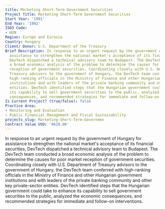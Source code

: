 ```yaml
---
title: Marketing Short-Term Government Securities
Project Title: Marketing Short-Term Government Securities
Start Year: '1991'
End Year: '1992'
ISO3 Code:
- HUN
Region: Europe and Eurasia
Country: Hungary
Client/ Donor: U.S. Department of the Treasury
Brief Description: In response to an urgent request by the government of Hungary for
  assistance to strengthen the national market's acceptance of its financial securities,
  DevTech dispatched a technical advisory team to Budapest. The DevTech team conducted
  a broad economic analysis of the problem to determine the causes for poor market
  reception of government securities. Coordinating closely with U.S. Department of
  Treasury advisors to the government of Hungary, the DevTech team conferred with
  high-ranking officials in the Ministry of Finance and other Hungarian government
  institutions and with leaders of the private banking community and other key private-sector
  entities. DevTech identified steps that the Hungarian government could take to enhance
  its capability to sell government securities to the public, analyzed the economic
  consequences, and recommended strategies for immediate and follow-on interventions.
Is Current Project? (true/false): false
Practice Area:
- Monitoring and Evaluation
- Public Financial Management and Fiscal Sustainability
projects_slug: Marketing-Short-Term-Governmen
Contract Value USD: '9629.00'
---
```


In response to an urgent request by the government of Hungary for assistance to strengthen the national market's acceptance of its financial securities, DevTech dispatched a technical advisory team to Budapest. The DevTech team conducted a broad economic analysis of the problem to determine the causes for poor market reception of government securities. Coordinating closely with U.S. Department of Treasury advisors to the government of Hungary, the DevTech team conferred with high-ranking officials in the Ministry of Finance and other Hungarian government institutions and with leaders of the private banking community and other key private-sector entities. DevTech identified steps that the Hungarian government could take to enhance its capability to sell government securities to the public, analyzed the economic consequences, and recommended strategies for immediate and follow-on interventions.